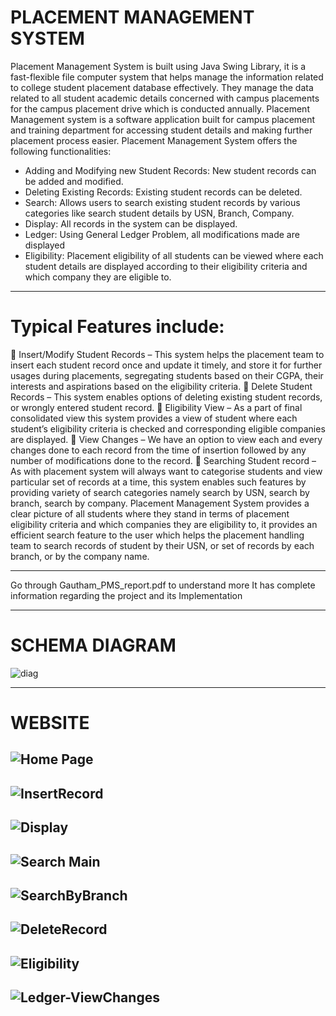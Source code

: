 # PLACEMENT MANAGEMENT SYSTEM

Placement Management System is built using Java Swing Library, it is a fast-flexible file
computer system that helps manage the information related to college student placement
database effectively. They manage the data related to all student academic details concerned
with campus placements for the campus placement drive which is conducted annually.
Placement Management system is a software application built for campus placement and
training department for accessing student details and making further placement process easier.
Placement Management System offers the following functionalities:

- Adding and Modifying new Student Records: New student records can be added and
  modified.
- Deleting Existing Records: Existing student records can be deleted.
- Search: Allows users to search existing student records by various categories like search
  student details by USN, Branch, Company.
- Display: All records in the system can be displayed.
- Ledger: Using General Ledger Problem, all modifications made are displayed
- Eligibility: Placement eligibility of all students can be viewed where each student details are
  displayed according to their eligibility criteria and which company they are eligible to.

---

# Typical Features include:

 Insert/Modify Student Records – This system helps the placement team to insert each student
record once and update it timely, and store it for further usages during placements, segregating
students based on their CGPA, their interests and aspirations based on the eligibility criteria.
 Delete Student Records – This system enables options of deleting existing student records, or
wrongly entered student record.
 Eligibility View – As a part of final consolidated view this system provides a view of student
where each student’s eligibility criteria is checked and corresponding eligible companies are
displayed.
 View Changes – We have an option to view each and every changes done to each record from
the time of insertion followed by any number of modifications done to the record.
 Searching Student record – As with placement system will always want to categorise students
and view particular set of records at a time, this system enables such features by providing
variety of search categories namely search by USN, search by branch, search by company.
Placement Management System provides a clear picture of all students where they stand in terms of
placement eligibility criteria and which companies they are eligibility to, it provides an efficient
search feature to the user which helps the placement handling team to search records of student by
their USN, or set of records by each branch, or by the company name.

---

Go through Gautham_PMS_report.pdf to understand more
It has complete information regarding the project and its Implementation

---

# SCHEMA DIAGRAM

![diag](https://user-images.githubusercontent.com/85282195/181412024-2d45244f-4079-470b-bfc9-c0663e0c5a48.PNG)

---

# WEBSITE

## ![Home Page](https://user-images.githubusercontent.com/85282195/181412157-db9b9a62-df00-44d7-89f2-36ff912d5482.PNG)

## ![InsertRecord](https://user-images.githubusercontent.com/85282195/181412197-93f48537-4ffb-408e-8a76-00322c3c3642.PNG)

## ![Display](https://user-images.githubusercontent.com/85282195/181412247-bf0e5ec3-a62f-42b1-a692-20bc181292c7.PNG)

## ![Search Main](https://user-images.githubusercontent.com/85282195/181412287-7d2caad7-6a46-4f0f-a766-ece99ab999bc.PNG)

## ![SearchByBranch](https://user-images.githubusercontent.com/85282195/181412321-895f92e0-49a2-45d5-91f5-07cf96a011bc.png)

## ![DeleteRecord](https://user-images.githubusercontent.com/85282195/181412388-6a270a52-fcec-4d8f-88e5-7cb36f4846b7.PNG)

## ![Eligibility](https://user-images.githubusercontent.com/85282195/181412416-eb00fb58-fb9c-4628-b171-6087b629247c.PNG)

## ![Ledger-ViewChanges](https://user-images.githubusercontent.com/85282195/181412446-40605e50-203b-45d8-acfd-35e43d33b5b8.PNG)
